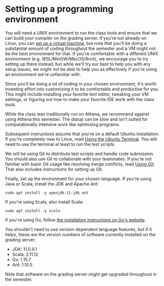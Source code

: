 # Setting up a programming environment

You will need a UNIX environment to run the class tools and ensure that we can build your compiler on the grading server. If you're not already on Linux, you can [set up a virtual machine](vm.md), but note that you'll be doing a substantial amount of coding throughout the semester and a VM might not be the best environment for that. If you're comfortable with a different UNIX environment (e.g. WSL/MinGW/MacOS/Arch), we encourage you to try setting up there instead. but while we'll try our best to help you with any setup issues, we might not be able to help you as effectively if you're using an environment we're unfamiliar with.

Since you'll be doing a lot of coding in your chosen environment, it's worth investing effort into customizing it to be comfortable and productive for you. This might include installing your favorite text editor, tweaking your VM settings, or figuring out how to make your favorite IDE work with the class tools.

While the class was traditionally run on Athena, we recommend against using Athena this semester. The dialup can be slow and isn't suited for computationally intensive work like optimizing programs.

Subsequent instructions assume that you're on a default Ubuntu installation. If you're completely new to Linux, read [Using the Ubuntu Terminal](cmd.md). You will need to use the terminal at least to run the test scripts.

We will be using Git to distribute test scripts and handle code submission. You should also use Git to collaborate with your teammates. If you're not familiar with basic Git usage like resolving merge conflicts, read [Using Git](git.md). That also includes instructions for setting up Git.

Finally, set up the environment for your chosen language. If you're using Java or Scala, install the JDK and Apache Ant:

```
sudo apt install -y openjdk-11-jdk ant
```

If you're using Scala, also install Scala:

```
sudo apt install -y scala
```

If you're using Go, follow [the installation instructions on Go's website](https://golang.org/doc/install).

You shouldn't need to use version-dependent language features, but if it helps, these are the version numbers of software currently installed on the grading server:

- JDK: 11.0.9.1
- Scala: 2.11.12
- Go: 1.15.7
- Ant: 1.10.5

Note that software on the grading server might get upgraded throughout in the semester.
